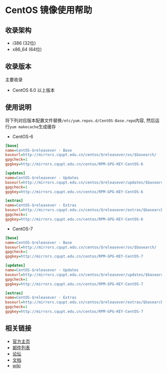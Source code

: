 # CentOS 镜像使用帮助


## 收录架构

- i386 (32位)
- x86_64 (64位)

## 收录版本
主要收录

- CentOS 6.0 以上版本

## 使用说明

将下列对应版本配置文件替换`/etc/yum.repos.d/CentOS-Base.repo`内容, 然后运行`yum makecache`生成缓存


- CentOS-6

```ini
[base]
name=CentOS-$releasever - Base
baseurl=http://mirrors.cqupt.edu.cn/centos/$releasever/os/$basearch/
gpgcheck=1
gpgkey=http://mirrors.cqupt.edu.cn/centos/RPM-GPG-KEY-CentOS-6

[updates]
name=CentOS-$releasever - Updates
baseurl=http://mirrors.cqupt.edu.cn/centos/$releasever/updates/$basearch/
gpgcheck=1
gpgkey=http://mirrors.cqupt.edu.cn/centos/RPM-GPG-KEY-CentOS-6

[extras]
name=CentOS-$releasever - Extras
baseurl=http://mirrors.cqupt.edu.cn/centos/$releasever/extras/$basearch/
gpgcheck=1
gpgkey=http://mirrors.cqupt.edu.cn/centos/RPM-GPG-KEY-CentOS-6
```

- CentOS-7

```ini
[base]
name=CentOS-$releasever - Base
baseurl=http://mirrors.cqupt.edu.cn/centos/$releasever/os/$basearch/
gpgcheck=1
gpgkey=http://mirrors.cqupt.edu.cn/centos/RPM-GPG-KEY-CentOS-7

[updates]
name=CentOS-$releasever - Updates
baseurl=http://mirrors.cqupt.edu.cn/centos/$releasever/updates/$basearch/
gpgcheck=1
gpgkey=http://mirrors.cqupt.edu.cn/centos/RPM-GPG-KEY-CentOS-7

[extras]
name=CentOS-$releasever - Extras
baseurl=http://mirrors.cqupt.edu.cn/centos/$releasever/extras/$basearch/
gpgcheck=1
gpgkey=http://mirrors.cqupt.edu.cn/centos/RPM-GPG-KEY-CentOS-7
```
        
        
        
## 相关链接

- [官方主页](http://www.centos.org/)
- [邮件列表](https://wiki.centos.org/GettingHelp/ListInfo)
- [论坛](https://www.centos.org/forums/)
- [文档](https://www.centos.org/docs/)
- [wiki](https://wiki.centos.org/)




